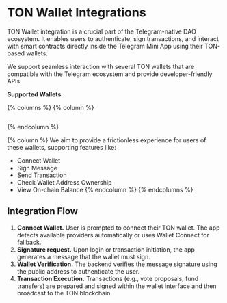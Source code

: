 # TON Wallet Integrations

TON Wallet integration is a crucial part of the Telegram-native DAO ecosystem. It enables users to authenticate, sign transactions, and interact with smart contracts directly inside the Telegram Mini App using their TON-based wallets.

We support seamless interaction with several TON wallets that are compatible with the Telegram ecosystem and provide developer-friendly APIs.

**Supported Wallets**

{% columns %}
{% column %}
<figure><img src="../.gitbook/assets/Frame 5.jpg" alt=""><figcaption></figcaption></figure>
{% endcolumn %}

{% column %}
We aim to provide a frictionless experience for users of these wallets, supporting features like:

* Connect Wallet
* Sign Message
* Send Transaction
* Check Wallet Address Ownership
* View On-chain Balance
{% endcolumn %}
{% endcolumns %}

## Integration Flow

1. **Connect Wallet.** User is prompted to connect their TON wallet. The app detects available providers automatically or uses Wallet Connect for fallback.
2. **Signature request.** Upon login or transaction initiation, the app generates a message that the wallet must sign.
3. **Wallet Verification.** The backend verifies the message signature using the public address to authenticate the user.
4. **Transaction Execution.** Transactions (e.g., vote proposals, fund transfers) are prepared and signed within the wallet interface and then broadcast to the TON blockchain.
